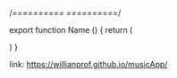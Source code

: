 <!--==========  ==========-->
/*==========  ==========*/

export function Name () {
    return (
        <div></div>
    )
}

link: https://willianprof.github.io/musicApp/
